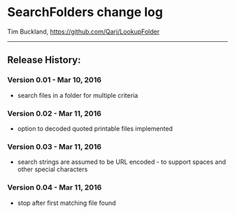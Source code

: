 # SearchFolders change log

Tim Buckland, https://github.com/Qarj/LookupFolder

---------------------------------------------------

## Release History:

### Version 0.01 - Mar 10, 2016
* search files in a folder for multiple criteria

### Version 0.02 - Mar 11, 2016
* option to decoded quoted printable files implemented

### Version 0.03 - Mar 11, 2016
* search strings are assumed to be URL encoded - to support spaces and other special characters

### Version 0.04 - Mar 11, 2016
* stop after first matching file found

